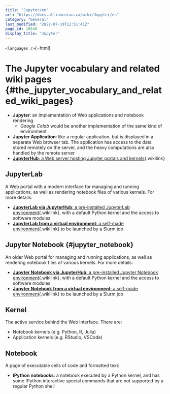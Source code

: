 ```yaml
---
title: "Jupyter/en"
url: "https://docs.alliancecan.ca/wiki/Jupyter/en"
category: "General"
last_modified: "2022-07-19T12:51:41Z"
page_id: 18540
display_title: "Jupyter"
---
```


`<languages />`{=html}

# The Jupyter vocabulary and related wiki pages {#the_jupyter_vocabulary_and_related_wiki_pages}

- **Jupyter**: an implementation of Web applications and notebook rendering
  - *Google Colab* would be another implementation of the same kind of environment
- **Jupyter Application**: like a regular application, but is displayed in a separate Web browser tab. The application has access to the data stored remotely on the server, and the heavy computations are also handled by the remote server
- [**JupyterHub**: a Web server hosting Jupyter portals and kernels](https://docs.alliancecan.ca/JupyterHub "JupyterHub: a Web server hosting Jupyter portals and kernels"){.wikilink}

## JupyterLab

A Web portal with a modern interface for managing and running applications, as well as rendering notebook files of various kernels. For more details:

- [**JupyterLab via JupyterHub**: a pre-installed JupyterLab environment](https://docs.alliancecan.ca/JupyterHub#JupyterLab "JupyterLab via JupyterHub: a pre-installed JupyterLab environment"){.wikilink}, with a default Python kernel and the access to software modules
- [**JupyterLab from a virtual environment**: a self-made environment](https://docs.alliancecan.ca/Advanced_Jupyter_configuration "JupyterLab from a virtual environment: a self-made environment"){.wikilink} to be launched by a Slurm job

## Jupyter Notebook {#jupyter_notebook}

An older Web portal for managing and running applications, as well as rendering notebook files of various kernels. For more details:

- [**Jupyter Notebook via JupyterHub**: a pre-installed Jupyter Notebook environment](https://docs.alliancecan.ca/JupyterHub#User_Interface "Jupyter Notebook via JupyterHub: a pre-installed Jupyter Notebook environment"){.wikilink}, with a default Python kernel and the access to software modules
- [**Jupyter Notebook from a virtual environment**: a self-made environment](https://docs.alliancecan.ca/JupyterNotebook "Jupyter Notebook from a virtual environment: a self-made environment"){.wikilink} to be launched by a Slurm job

## Kernel

The active service behind the Web interface. There are:

- Notebook kernels (e.g. Python, R, Julia)
- Application kernels (e.g. RStudio, VSCode)

## Notebook

A page of executable cells of code and formatted text:

- **IPython notebooks**: a notebook executed by a Python kernel, and has some IPython interactive special commands that are not supported by a regular Python shell
